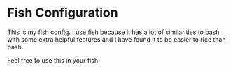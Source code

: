 # Fish Configuration

This is my fish config. I use fish because it has a lot of similarities to bash with some extra helpful features and I have found it to be easier to rice
than bash. 

Feel free to use this in your fish 
